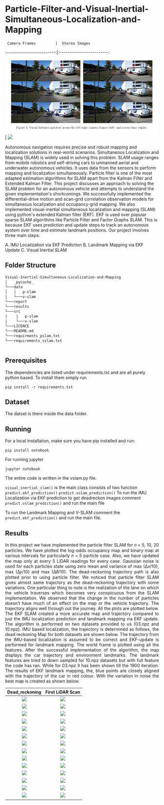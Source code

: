 # Particle-Filter-and-Visual-Inertial-Simultaneous-Localization-and-Mapping
<!--  ![](/results/v-slam/Selection_003.png)
 ![](/results/p-slam/main.gif) -->
 
     Camera Frames         |  Stereo Images
:-------------------------:|:-------------------------:
  ![](/results/v-slam/Selection_003.png)|   ![](/results/p-slam/main.gif)

Autonomous navigation requires precise and robust mapping and localization solutions in real-world scenarios. Simultaneous Localization and Mapping (SLAM) is widely used in solving this problem. SLAM usage ranges from mobile robotics and self-driving cars to unmanned aerial and underwater autonomous vehicles. It uses data from the sensors to perform mapping and localization simultaneously. Particle filter is one of the most adapted estimation algorithms for SLAM apart from the Kalman Filter and Extended Kalman Filter. This project discusses an approach to solving the SLAM problem for an autonomous vehicle and attempts to understand the given implementation's shortcomings. We successfully implemented the differential-drive motion and scan-grid correlation observation models for simultaneous localization and occupancy-grid mapping. We also implemented visual-inertial simultaneous localization and mapping (SLAM) using python's extended Kalman filter (EKF). EKF is used over popular sparse SLAM algorithms like Particle Filter and Factor Graphs SLAM. This is because EKF uses prediction and update steps to track an autonomous system over time and estimate landmark positions. Our project involves three main steps:

A. IMU Localization via EKF Prediction
B. Landmark Mapping via EKF Update
C. Visual Inertial SLAM

## Folder Structure

```
Visual-Inertial-Simultaneous-Localization-and-Mapping
│   _pycache_
└───data
│   │   p-slam
|   └───v-slam   
└───report
└───results
└───src   
|    |   p-slam
|    └───v-slam
└───LICENCE 
└───README.md
└───requirments_pslam.txt
└───requirements_vslam.txt


```

## Prerequisites
The dependencies are listed under requirements.txt and are all purely python based. To install them simply run
```
pip install -r requirements.txt
```

## Dataset
The datset is there inside the data folder.

## Running
For a local installation, make sure you have pip installed and run: 
```
pip install notebook
```
For running jupyter
```
jupyter notebook
```

The entire code is written in the vslam.py file.

```visual_inertial_slam()``` is the main class consists of two function ```predict.ekf_prediction()``` ```predict.vslam_prediction()```
To run the IMU Localization via EKF prediction to get deadreckon images
comment ```predict.vslam_prediction()``` and run the main file

To run the Landmark Mapping and V-SLAM comment the ```predict.ekf_prediction()``` and run the main file.


## Results
<p align = "justify">
In this project we have implemented the particle filter SLAM for 𝑛 = 5, 10, 20 particles. We have plotted the log-odds occupancy map and binary map at various intervals for particularly 𝑛 = 5 particle case. Also, we have updated the map only at every 5 LiDAR readings for every case. Gaussian
noise is used for each particles state using zero mean and variance of max (∆𝑥/10), max (∆𝑦/10) and max (∆𝜃/10). The dead-reckoning trajectory path is also plotted prior to using particle filter. We noticed that particle filter SLAM gives almost same trajectory as the dead-reckoning trajectory
with some variations. One particular thing to note is the realization of the lane on which the vehicle traverses which becomes very conspicuous from the SLAM implementation. We observed that the change in the number of particles doesn’t have much of an effect on the map or the vehicle trajectory. The trajectory aligns well through out the journey. All the plots are plotted below. The EKF SLAM created a more accurate map and trajectory compared to just the IMU localization prediction and landmark mapping via EKF update. The algorithm is performed on two datasets provided to us (03.npz and 10.npz). IMU based localization, the trajectory is determined as follows, the dead reckoning Map for both datasets are shown below. The trajectory from the IMU-based localization is assumed to be correct and EKF-update is performed for landmark mapping. The world frame is plotted using all the features. After the successful implementation of the algorithm, the map displays the car trajectory and environment landmarks. The landmark features are tried to down sampled for 10.npz datasets but with full feature the code has ran. While for 03.npz it has been shown till the 1900 iteration. The results of EKF landmark mapping, the, blue points are closely aligned with the trajectory of the car in red colour. With the variation in noise the best map is created as shown below.
</p>
  
 Dead_reckoning            |  First LiDAR Scan
:-------------------------:|:-------------------------:
 ![](/results/p-slam/Dead_Reckoning.png)  |  ![](/results/p-slam/First_Lidar_Scan.png)
 ![](/results/p-slam/binary_map/Figure_1.png)  |  ![](/results/p-slam/binary_map/Figure_2.png)
 ![](/results/p-slam/binary_map/Figure_3.png)  |  ![](/results/p-slam/binary_map/Figure_4.png)
 ![](/results/p-slam/binary_map/Figure_5.png)  |  ![](/results/p-slam/binary_map/Figure_7.png)
 ![](/results/p-slam/Final_MAP/Figure_4.png)  |  ![](/results/p-slam/Final_MAP/Figure_6.png)
 ![](/results/p-slam/Final_MAP/Figure_7.png)  |  ![](/results/p-slam/Final_MAP/Figure_9.png)
 ![](/results/p-slam/Final_MAP/Figure_10.png)  |  ![](/results/p-slam/Final_MAP/Figure_11.png)
 ![](/results/p-slam/Final_MAP/Figure_12.png)  |  ![](/results/p-slam/Final_MAP/Figure_13.png)
 ![](/results/p-slam/output_wall/Figure_4.png)  |  ![](/results/p-slam/output_wall/Figure_6.png)
 ![](/results/p-slam/output_wall/Figure_7.png)  |  ![](/results/p-slam/output_wall/Figure_9.png)
 ![](/results/p-slam/output_wall/Figure_10.png)  |  ![](/results/p-slam/output_wall/Figure_11.png)
 ![](/results/p-slam/output_wall/Figure_12.png)  |  ![](/results/p-slam/output_wall/Figure_13.png)
 ![](/results/v-slam/Dead_reck_03.png)  |  ![](/results/v-slam/Dead_reck_10.png)
 ![](/results/v-slam/Figure_03npz.png)  |  ![](/results/v-slam/Figure_1.png)

 
